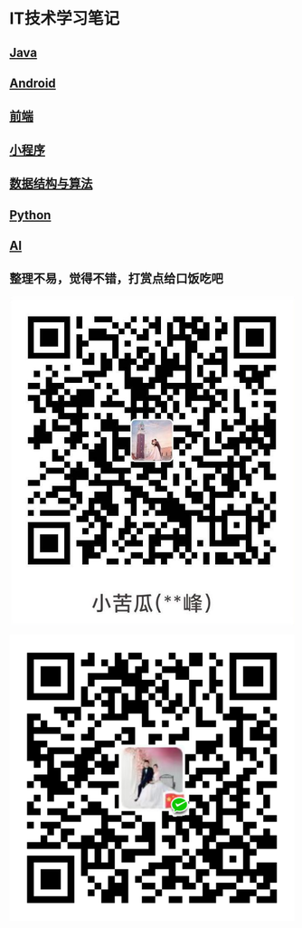 # IT技术学习笔记
## [Java](https://github.com/chaofengliu/FuckingTheCode/tree/main/Java)

## [Android](https://github.com/chaofengliu/FuckingTheCode/tree/main/Android)

## [前端](https://github.com/chaofengliu/FuckingTheCode/tree/main/%E5%89%8D%E7%AB%AF)

## [小程序](https://github.com/chaofengliu/FuckingTheCode/tree/main/%E5%B0%8F%E7%A8%8B%E5%BA%8F)

## [数据结构与算法](https://github.com/chaofengliu/LovingTheCode/tree/main/%E6%95%B0%E6%8D%AE%E7%BB%93%E6%9E%84%E4%B8%8E%E7%AE%97%E6%B3%95)

## [Python](https://github.com/chaofengliu/FuckingTheCode/tree/main/Python)

## [AI](https://github.com/chaofengliu/FuckingTheCode/tree/main/AI)



## 整理不易，觉得不错，打赏点给口饭吃吧

![支付宝](https://github.com/chaofengliu/FuckingTheCode/blob/main/alipay.jpg)

![微信](https://github.com/chaofengliu/FuckingTheCode/blob/main/wechat.png)